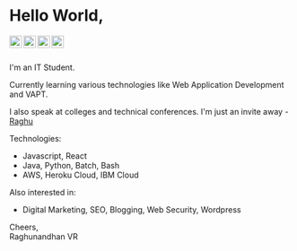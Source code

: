 # Hello World,

<a href="https://linkedin.com/in/raghunandhanvr">
  <img align="left" alt="Raghunandhan - LinkedIn" width="22px" src="https://cdn.jsdelivr.net/npm/simple-icons@v3/icons/linkedin.svg"/>
</a>
<a href="https://instagram.com/raghuvr_">
  <img align="left" alt="Raghu - Instagram" width="22px" src="https://cdn.jsdelivr.net/npm/simple-icons@v3/icons/instagram.svg"/>
</a>
<a href="https://twitter.com/raghuvr_">
  <img align="left" alt="Raghu - Twitter" width="22px" src="https://cdn.jsdelivr.net/npm/simple-icons@v3/icons/twitter.svg"/>
</a>
<a href="https://facebook.com/raghunandhanvr">
  <img align="left" alt="Raghu - Facebook" width="22px" src="https://cdn.jsdelivr.net/npm/simple-icons@v3/icons/facebook.svg"/>
</a>
<br />
<br />
  
I'm an IT Student.


Currently learning various technologies like Web Application Development and VAPT.


I also speak at colleges and technical conferences. I'm just an invite away - [Raghu](https://linkedin.com/in/raghunandhanvr)

Technologies:
- Javascript, React
- Java, Python, Batch, Bash
- AWS, Heroku Cloud, IBM Cloud

Also interested in:
- Digital Marketing, SEO, Blogging, Web Security, Wordpress  

Cheers,  
Raghunandhan VR
